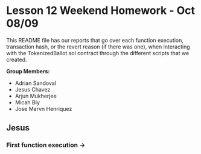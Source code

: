 # Lesson 12 Weekend Homework - Oct 08/09

This README file has our reports that go over each function execution, transaction hash, or the revert reason (if there was one), when 
interacting with the TokenizedBallot.sol contract through the different scripts that we created.

**Group Members:**

- Adrian Sandoval
- Jesus Chavez
- Arjun Mukherjee
- Micah Bly
- Jose Marvn Henriquez


## Jesus

### First function execution ->
